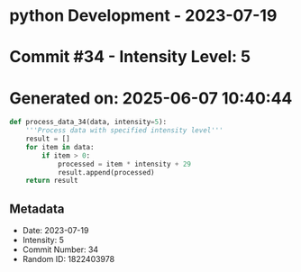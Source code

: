 ﻿# python Development - 2023-07-19
# Commit #34 - Intensity Level: 5
# Generated on: 2025-06-07 10:40:44
```python
def process_data_34(data, intensity=5):
    '''Process data with specified intensity level'''
    result = []
    for item in data:
        if item > 0:
            processed = item * intensity + 29
            result.append(processed)
    return result
```
## Metadata
- Date: 2023-07-19
- Intensity: 5
- Commit Number: 34
- Random ID: 1822403978
